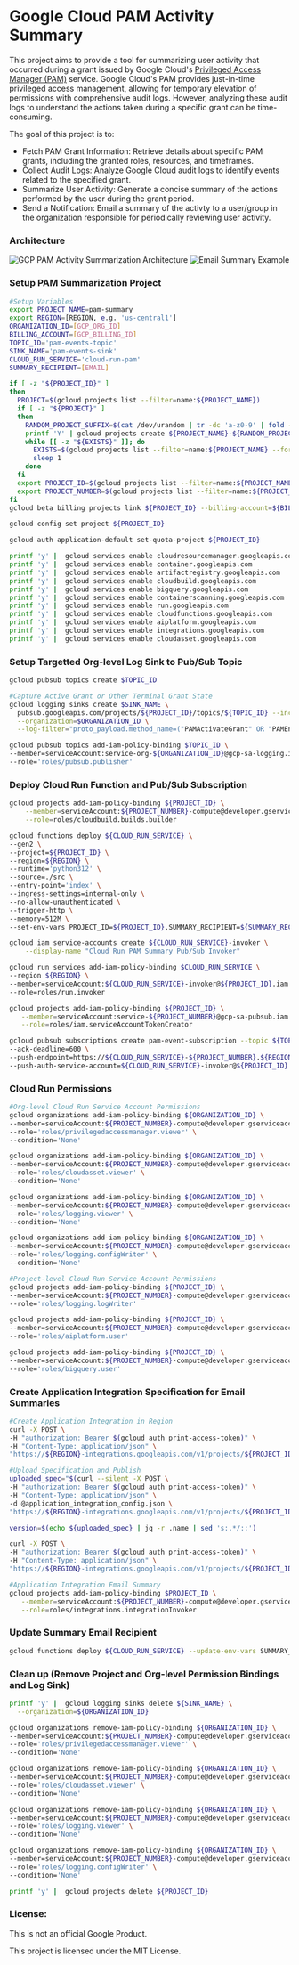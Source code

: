 # Google Cloud PAM Activity Summary
This project aims to provide a tool for summarizing user activity that occurred during a grant issued by Google Cloud's [Privileged Access Manager (PAM)](https://cloud.google.com/iam/docs/pam-overview) service. Google Cloud's PAM provides just-in-time privileged access management, allowing for temporary elevation of permissions with comprehensive audit logs. However, analyzing these audit logs to understand the actions taken during a specific grant can be time-consuming.

The goal of this project is to:
- Fetch PAM Grant Information: Retrieve details about specific PAM grants, including the granted roles, resources, and timeframes.
- Collect Audit Logs: Analyze Google Cloud audit logs to identify events related to the specified grant.
- Summarize User Activity: Generate a concise summary of the actions performed by the user during the grant period.
- Send a Notification: Email a summary of the activty to a user/group in the organization responsible for periodically reviewing user activity.

### Architecture
![GCP PAM Activity Summarization Architecture](images/gcp_pam_summarization.png)
![Email Summary Example](images/email_summary.png)

### Setup PAM Summarization Project
```bash
#Setup Variables
export PROJECT_NAME=pam-summary
export REGION=[REGION, e.g. 'us-central1']
ORGANIZATION_ID=[GCP_ORG_ID]
BILLING_ACCOUNT=[GCP_BILLING_ID]
TOPIC_ID='pam-events-topic'
SINK_NAME='pam-events-sink'
CLOUD_RUN_SERVICE='cloud-run-pam'
SUMMARY_RECIPIENT=[EMAIL]

if [ -z "${PROJECT_ID}" ]
then
  PROJECT=$(gcloud projects list --filter=name:${PROJECT_NAME})
  if [ -z "${PROJECT}" ]
  then
    RANDOM_PROJECT_SUFFIX=$(cat /dev/urandom | tr -dc 'a-z0-9' | fold -w 6 | head -n 1)
    printf 'Y' | gcloud projects create ${PROJECT_NAME}-${RANDOM_PROJECT_SUFFIX} --name=${PROJECT_NAME} --organization=${ORGANIZATION_ID}
    while [[ -z "${EXISTS}" ]]; do
      EXISTS=$(gcloud projects list --filter=name:${PROJECT_NAME} --format 'value(PROJECT_ID)')
      sleep 1
    done
  fi
  export PROJECT_ID=$(gcloud projects list --filter=name:${PROJECT_NAME} --format 'value(PROJECT_ID)')
  export PROJECT_NUMBER=$(gcloud projects list --filter=name:${PROJECT_NAME} --format 'value(PROJECT_NUMBER)')
fi
gcloud beta billing projects link ${PROJECT_ID} --billing-account=${BILLING_ACCOUNT}

gcloud config set project ${PROJECT_ID}

gcloud auth application-default set-quota-project ${PROJECT_ID}

printf 'y' |  gcloud services enable cloudresourcemanager.googleapis.com
printf 'y' |  gcloud services enable container.googleapis.com
printf 'y' |  gcloud services enable artifactregistry.googleapis.com
printf 'y' |  gcloud services enable cloudbuild.googleapis.com
printf 'y' |  gcloud services enable bigquery.googleapis.com
printf 'y' |  gcloud services enable containerscanning.googleapis.com
printf 'y' |  gcloud services enable run.googleapis.com
printf 'y' |  gcloud services enable cloudfunctions.googleapis.com
printf 'y' |  gcloud services enable aiplatform.googleapis.com
printf 'y' |  gcloud services enable integrations.googleapis.com
printf 'y' |  gcloud services enable cloudasset.googleapis.com
```

### Setup Targetted Org-level Log Sink to Pub/Sub Topic
```bash
gcloud pubsub topics create $TOPIC_ID

#Capture Active Grant or Other Terminal Grant State
gcloud logging sinks create $SINK_NAME \
  pubsub.googleapis.com/projects/${PROJECT_ID}/topics/${TOPIC_ID} --include-children \
  --organization=$ORGANIZATION_ID \
  --log-filter="proto_payload.method_name=("PAMActivateGrant" OR "PAMEndGrant" OR "google.cloud.privilegedaccessmanager.v1alpha.PrivilegedAccessManager.RevokeGrant")"

gcloud pubsub topics add-iam-policy-binding $TOPIC_ID \
--member=serviceAccount:service-org-${ORGANIZATION_ID}@gcp-sa-logging.iam.gserviceaccount.com \
--role='roles/pubsub.publisher'
```

### Deploy Cloud Run Function and Pub/Sub Subscription
```bash 
gcloud projects add-iam-policy-binding ${PROJECT_ID} \
    --member=serviceAccount:${PROJECT_NUMBER}-compute@developer.gserviceaccount.com \
    --role=roles/cloudbuild.builds.builder

gcloud functions deploy ${CLOUD_RUN_SERVICE} \
--gen2 \
--project=${PROJECT_ID} \
--region=${REGION} \
--runtime='python312' \
--source=./src \
--entry-point='index' \
--ingress-settings=internal-only \
--no-allow-unauthenticated \
--trigger-http \
--memory=512M \
--set-env-vars PROJECT_ID=${PROJECT_ID},SUMMARY_RECIPIENT=${SUMMARY_RECIPIENT},REGION=${REGION}

gcloud iam service-accounts create ${CLOUD_RUN_SERVICE}-invoker \
    --display-name "Cloud Run PAM Summary Pub/Sub Invoker"

gcloud run services add-iam-policy-binding $CLOUD_RUN_SERVICE \
--region ${REGION} \
--member=serviceAccount:${CLOUD_RUN_SERVICE}-invoker@${PROJECT_ID}.iam.gserviceaccount.com \
--role=roles/run.invoker

gcloud projects add-iam-policy-binding ${PROJECT_ID} \
   --member=serviceAccount:service-${PROJECT_NUMBER}@gcp-sa-pubsub.iam.gserviceaccount.com \
   --role=roles/iam.serviceAccountTokenCreator

gcloud pubsub subscriptions create pam-event-subscription --topic ${TOPIC_ID} \
--ack-deadline=600 \
--push-endpoint=https://${CLOUD_RUN_SERVICE}-${PROJECT_NUMBER}.${REGION}.run.app \
--push-auth-service-account=${CLOUD_RUN_SERVICE}-invoker@${PROJECT_ID}.iam.gserviceaccount.com
```

### Cloud Run Permissions
```bash
#Org-level Cloud Run Service Account Permissions
gcloud organizations add-iam-policy-binding ${ORGANIZATION_ID} \
--member=serviceAccount:${PROJECT_NUMBER}-compute@developer.gserviceaccount.com \
--role='roles/privilegedaccessmanager.viewer' \
--condition='None'

gcloud organizations add-iam-policy-binding ${ORGANIZATION_ID} \
--member=serviceAccount:${PROJECT_NUMBER}-compute@developer.gserviceaccount.com \
--role='roles/cloudasset.viewer' \
--condition='None'

gcloud organizations add-iam-policy-binding ${ORGANIZATION_ID} \
--member=serviceAccount:${PROJECT_NUMBER}-compute@developer.gserviceaccount.com \
--role='roles/logging.viewer' \
--condition='None'

gcloud organizations add-iam-policy-binding ${ORGANIZATION_ID} \
--member=serviceAccount:${PROJECT_NUMBER}-compute@developer.gserviceaccount.com \
--role='roles/logging.configWriter' \
--condition='None'

#Project-level Cloud Run Service Account Permissions
gcloud projects add-iam-policy-binding ${PROJECT_ID} \
--member=serviceAccount:${PROJECT_NUMBER}-compute@developer.gserviceaccount.com \
--role='roles/logging.logWriter'

gcloud projects add-iam-policy-binding ${PROJECT_ID} \
--member=serviceAccount:${PROJECT_NUMBER}-compute@developer.gserviceaccount.com \
--role='roles/aiplatform.user'

gcloud projects add-iam-policy-binding ${PROJECT_ID} \
--member=serviceAccount:${PROJECT_NUMBER}-compute@developer.gserviceaccount.com \
--role='roles/bigquery.user'

```

### Create Application Integration Specification for Email Summaries
```bash
#Create Application Integration in Region
curl -X POST \
-H "authorization: Bearer $(gcloud auth print-access-token)" \
-H "Content-Type: application/json" \
"https://${REGION}-integrations.googleapis.com/v1/projects/${PROJECT_ID}/locations/${REGION}/clients:provision"

#Upload Specification and Publish
uploaded_spec="$(curl --silent -X POST \
-H "authorization: Bearer $(gcloud auth print-access-token)" \
-H "Content-Type: application/json" \
-d @application_integration_config.json \
"https://${REGION}-integrations.googleapis.com/v1/projects/${PROJECT_ID}/locations/${REGION}/integrations/pam-summary-email/versions")"

version=$(echo ${uploaded_spec} | jq -r .name | sed 's:.*/::')

curl -X POST \
-H "authorization: Bearer $(gcloud auth print-access-token)" \
-H "Content-Type: application/json" \
"https://${REGION}-integrations.googleapis.com/v1/projects/${PROJECT_ID}/locations/${REGION}/integrations/pam-summary-email/versions/${version}/:publish"

#Application Integration Email Summary
gcloud projects add-iam-policy-binding $PROJECT_ID \
   --member=serviceAccount:${PROJECT_NUMBER}-compute@developer.gserviceaccount.com \
   --role=roles/integrations.integrationInvoker
```

### Update Summary Email Recipient
```bash
gcloud functions deploy ${CLOUD_RUN_SERVICE} --update-env-vars SUMMARY_RECIPIENT=[INSERT EMAIL/DISTO]
```

### Clean up (Remove Project and Org-level Permission Bindings and Log Sink)
```bash
printf 'y' |  gcloud logging sinks delete ${SINK_NAME} \
  --organization=${ORGANIZATION_ID}

gcloud organizations remove-iam-policy-binding ${ORGANIZATION_ID} \
--member=serviceAccount:${PROJECT_NUMBER}-compute@developer.gserviceaccount.com \
--role='roles/privilegedaccessmanager.viewer' \
--condition='None'

gcloud organizations remove-iam-policy-binding ${ORGANIZATION_ID} \
--member=serviceAccount:${PROJECT_NUMBER}-compute@developer.gserviceaccount.com \
--role='roles/cloudasset.viewer' \
--condition='None'

gcloud organizations remove-iam-policy-binding ${ORGANIZATION_ID} \
--member=serviceAccount:${PROJECT_NUMBER}-compute@developer.gserviceaccount.com \
--role='roles/logging.viewer' \
--condition='None'

gcloud organizations remove-iam-policy-binding ${ORGANIZATION_ID} \
--member=serviceAccount:${PROJECT_NUMBER}-compute@developer.gserviceaccount.com \
--role='roles/logging.configWriter' \
--condition='None'

printf 'y' |  gcloud projects delete ${PROJECT_ID}
```

### License:

This is not an official Google Product.

This project is licensed under the MIT License.